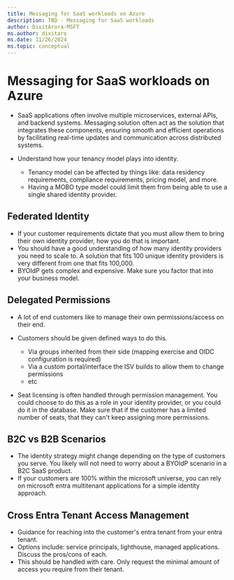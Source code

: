 ```yaml
---
title: Messaging for SaaS workloads on Azure
description: TBD - Messaging for SaaS workloads
author: DixitArora-MSFT
ms.author: dixitaro
ms.date: 11/26/2024
ms.topic: conceptual
---
```


# Messaging for SaaS workloads on Azure

- SaaS applications often involve multiple microservices, external APIs, and backend systems. Messaging solution often act as the solution that integrates these components, ensuring smooth and efficient operations by facilitating real-time updates and communication across distributed systems. 

- Understand how your tenancy model plays into identity. 
    - Tenancy model can be affected by things like: data residency requirements, compliance requirements, pricing model, and more. 
    - Having a MOBO type model could limit them from being able to use a single shared identity provider. 

## Federated Identity

- If your customer requirements dictate that you must allow them to bring their own identity provider, how you do that is important. 
- You should have a good understanding of how many identity providers you need to scale to. A solution that fits 100 unique identity providers is very different from one that fits 100,000. 
- BYOIdP gets complex and expensive. Make sure you factor that into your business model. 

## Delegated Permissions

- A lot of end customers like to manage their own permissions/access on their end. 
- Customers should be given defined ways to do this. 
    - Via groups inherited from their side (mapping exercise and OIDC configuration is required)
    - Via a custom portal/interface the ISV builds to allow them to change permissions
    - etc

- Seat licensing is often handled through permission management. You could choose to do this as a role in your identity provider, or you could do it in the database. Make sure that if the customer has a limited number of seats, that they can't keep assigning more permissions.

## B2C vs B2B Scenarios

- The identity strategy might change depending on the type of customers you serve. You likely will not need to worry about a BYOIdP scenario in a B2C SaaS product.
- If your customers are 100% within the microsoft universe, you can rely on microsoft entra multitenant applications for a simple identity approach. 

## Cross Entra Tenant Access Management

- Guidance for reaching into the customer's entra tenant from your entra tenant. 
- Options include: service principals, lighthouse, managed applications. Discuss the pros/cons of each. 
- This should be handled with care. Only request the minimal amount of access you require from their tenant. 
